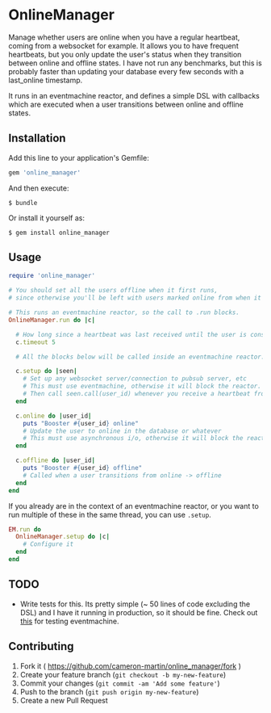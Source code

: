 # OnlineManager

Manage whether users are online when you have a regular heartbeat, coming from a websocket for example.
It allows you to have frequent heartbeats, but you only update the user's status when they transition between online and offline states.
I have not run any benchmarks, but this is probably faster than updating your database every few seconds with a last_online timestamp.

It runs in an eventmachine reactor, and defines a simple DSL with callbacks which are executed when a user transitions between online and offline states.

## Installation

Add this line to your application's Gemfile:

```ruby
gem 'online_manager'
```

And then execute:

    $ bundle

Or install it yourself as:

    $ gem install online_manager

## Usage

```ruby
require 'online_manager'

# You should set all the users offline when it first runs,
# since otherwise you'll be left with users marked online from when it last quit.

# This runs an eventmachine reactor, so the call to .run blocks.
OnlineManager.run do |c|

  # How long since a heartbeat was last received until the user is considered offline? (in seconds)
  c.timeout 5

  # All the blocks below will be called inside an eventmachine reactor.

  c.setup do |seen|
    # Set up any websocket server/connection to pubsub server, etc
    # This must use eventmachine, otherwise it will block the reactor.
    # Then call seen.call(user_id) whenever you receive a heartbeat from a user.
  end

  c.online do |user_id|
    puts "Booster #{user_id} online"
    # Update the user to online in the database or whatever
    # This must use asynchronous i/o, otherwise it will block the reactor.
  end

  c.offline do |user_id|
    puts "Booster #{user_id} offline"
    # Called when a user transitions from online -> offline
  end
end
```

If you already are in the context of an eventmachine reactor, or you want to run multiple of these in the same thread,
you can use `.setup`.

```ruby
EM.run do
  OnlineManager.setup do |c|
    # Configure it
  end
end
```

## TODO

* Write tests for this. Its pretty simple (~ 50 lines of code excluding the DSL) and I have it running in production, so it should be fine.
  Check out [this][1] for testing eventmachine.

## Contributing

1. Fork it ( https://github.com/cameron-martin/online_manager/fork )
2. Create your feature branch (`git checkout -b my-new-feature`)
3. Commit your changes (`git commit -am 'Add some feature'`)
4. Push to the branch (`git push origin my-new-feature`)
5. Create a new Pull Request


[1]: https://github.com/jcoglan/rspec-eventmachine